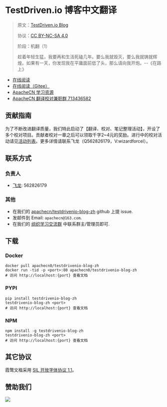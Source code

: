 <!--
    需要填充的占位符：
    
    README.md
    
        TestDriven.io 博客中文翻译：文档中文名
        TestDriven.io Blog：文档英文名
        https://testdriven.io/：文档原始链接
        tdio：域名前缀
        飞龙：负责人名称
        wizardforcel：负责人 Github 用户名
        562826179：负责人 QQ
        testdrivenio-blog-zh：ApacheCN 的 Github 仓库名称
        testdrivenio-blog-zh：DockerHub 仓库名称
        testdrivenio-blog-zh：PYPI 包名称
        testdrivenio-blog-zh：NPM 包名称
    
    CNAME
    
        tdio：域名前缀

    index.html
    
        TestDriven.io 博客中文翻译：文档中文名
        #339999：显示颜色
        testdrivenio-blog-zh：ApacheCN 的 Github 仓库名称

    asset/docsify-apachecn-footer.js
    
        testdrivenio-blog-zh：ApacheCN 的 Github 仓库名称
-->

# TestDriven.io 博客中文翻译

> 原文：[TestDriven.io Blog](https://testdriven.io/)
> 
> 协议：[CC BY-NC-SA 4.0](http://creativecommons.org/licenses/by-nc-sa/4.0/)
> 
> 阶段：机翻（1）
> 
> 趁着年轻生猛，我要再和生活死磕几年。要么我就毁灭，要么我就铸就辉煌。如果有一天，你发现我在平庸面前低了头，那么请向我开炮。--《在路上》

* [在线阅读](https://tdio.apachecn.org)
* [在线阅读（Gitee）](https://apachecn.gitee.io/doc-template/)
* [ApacheCN 学习资源](http://docs.apachecn.org/)
* [ApacheCN 翻译校对兼职群 713436582](https://jq.qq.com/?_wv=1027&k=VSNtgpjb)

## 贡献指南

为了不断改进翻译质量，我们特此启动了【翻译、校对、笔记整理活动】，开设了多个校对项目。贡献者校对一章之后可以领取千字2\~4元的奖励。进行中的校对活动请见[活动列表](https://home.apachecn.org/#/docs/activity/docs-activity)。更多详情请联系飞龙（Q562826179，V:wizardforcel）。

## 联系方式

### 负责人

* [飞龙](https://github.com/wizardforcel): 562826179

### 其他

*   在我们的 [apachecn/testdrivenio-blog-zh](https://github.com/apachecn/testdrivenio-blog-zh) github 上提 issue.
*   发邮件到 Email: `apachecn@163.com`.
*   在我们的 [组织学习交流群](https://www.apachecn.org/#/docs/join) 中联系群主/管理员即可.

## 下载

### Docker

```
docker pull apachecn0/testdrivenio-blog-zh
docker run -tid -p <port>:80 apachecn0/testdrivenio-blog-zh
# 访问 http://localhost:{port} 查看文档
```

### PYPI

```
pip install testdrivenio-blog-zh
testdrivenio-blog-zh <port>
# 访问 http://localhost:{port} 查看文档
```

### NPM

```
npm install -g testdrivenio-blog-zh
testdrivenio-blog-zh <port>
# 访问 http://localhost:{port} 查看文档
```

## 其它协议

霞鹜文楷采用 [SIL 开放字体协议 1.1](https://github.com/lxgw/LxgwWenKai/blob/main/SIL_Open_Font_License_1.1.txt)。

## 赞助我们

![](http://data.apachecn.org/img/about/donate.jpg)
